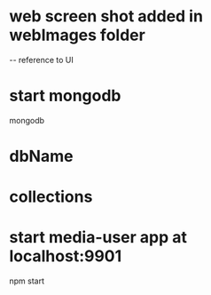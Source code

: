 # web screen shot added in webImages folder
-- reference to UI

# start mongodb
mongodb

# dbName 
# collections 

# start media-user app at localhost:9901
npm start

